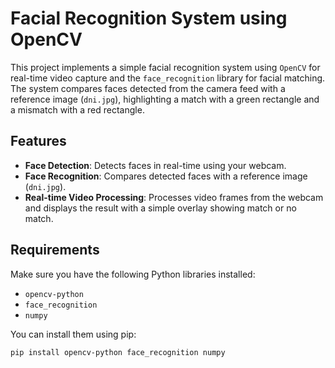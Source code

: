 # Facial Recognition System using OpenCV

This project implements a simple facial recognition system using `OpenCV` for real-time video capture and the `face_recognition` library for facial matching. The system compares faces detected from the camera feed with a reference image (`dni.jpg`), highlighting a match with a green rectangle and a mismatch with a red rectangle.

## Features

- **Face Detection**: Detects faces in real-time using your webcam.
- **Face Recognition**: Compares detected faces with a reference image (`dni.jpg`).
- **Real-time Video Processing**: Processes video frames from the webcam and displays the result with a simple overlay showing match or no match.

## Requirements

Make sure you have the following Python libraries installed:

- `opencv-python`
- `face_recognition`
- `numpy`

You can install them using pip:

```bash
pip install opencv-python face_recognition numpy
```
